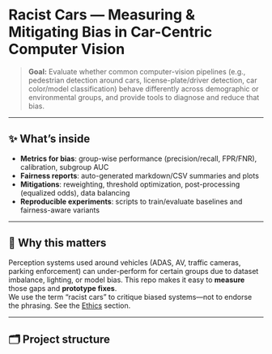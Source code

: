 # Racist Cars — Measuring & Mitigating Bias in Car-Centric Computer Vision

> **Goal:** Evaluate whether common computer-vision pipelines (e.g., pedestrian detection around cars, license-plate/driver detection, car color/model classification) behave differently across demographic or environmental groups, and provide tools to diagnose and reduce that bias.

---

## ✨ What’s inside

- **Metrics for bias**: group-wise performance (precision/recall, FPR/FNR), calibration, subgroup AUC
- **Fairness reports**: auto-generated markdown/CSV summaries and plots
- **Mitigations**: reweighting, threshold optimization, post-processing (equalized odds), data balancing
- **Reproducible experiments**: scripts to train/evaluate baselines and fairness-aware variants

---

## 🔎 Why this matters

Perception systems used around vehicles (ADAS, AV, traffic cameras, parking enforcement) can under-perform for certain groups due to dataset imbalance, lighting, or model bias. This repo makes it easy to **measure** those gaps and **prototype fixes**.  
We use the term “racist cars” to critique biased systems—not to endorse the phrasing. See the [Ethics](#-ethics--language-note) section.

---

## 🗂 Project structure

